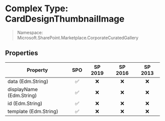 # Complex Type: CardDesignThumbnailImage

> Namespace: Microsoft.SharePoint.Marketplace.CorporateCuratedGallery

## Properties

Property | SPO | SP 2019 | SP 2016 | SP 2013
----------|:---:|:-------:|:-------:|:-------:
data (Edm.String) | ✅ | ❌ | ❌ | ❌
displayName (Edm.String) | ✅ | ❌ | ❌ | ❌
id (Edm.String) | ✅ | ❌ | ❌ | ❌
template (Edm.String) | ✅ | ❌ | ❌ | ❌